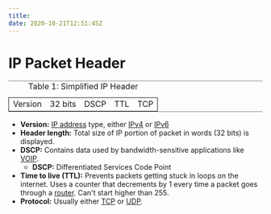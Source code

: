 ```yaml
---
title: 
date: 2020-10-21T12:51:45Z
---
```


# IP Packet Header

<table border="2" cellspacing="0" cellpadding="6" rules="groups" frame="hsides">
<caption class="t-above"><span class="table-number">Table 1:</span> Simplified IP Header</caption>

<colgroup>
<col  class="org-left" />

<col  class="org-left" />

<col  class="org-left" />

<col  class="org-left" />

<col  class="org-left" />
</colgroup>
<tbody>
<tr>
<td class="org-left">Version</td>
<td class="org-left">32 bits</td>
<td class="org-left">DSCP</td>
<td class="org-left">TTL</td>
<td class="org-left">TCP</td>
</tr>
</tbody>
</table>

-   **Version:** [IP address](20201010180322-ip-address.md) type, either [IPv4](20201021124014-ipv4.md) or [IPv6](20201021124026-ipv6.md)
-   **Header length:** Total size of IP portion of packet in words (32 bits) is displayed.
-   **DSCP:** Contains data used by bandwidth-sensitive applications like [VOIP](20201021125745-voip.md).
    -   **DSCP:** Differentiated Services Code Point
-   **Time to live (TTL):** Prevents packets getting stuck in loops on the internet. Uses a counter that decrements by 1 every time a packet goes through a [router](20201010180851-router.md). Can't start higher than 255.
-   **Protocol:** Usually either [TCP](20201010181222-tcp.md) or [UDP](20201011173654-udp.md).

